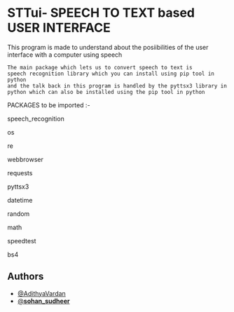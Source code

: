 
# STTui- SPEECH TO TEXT based USER INTERFACE

This program is made to understand about the posiibilities of the 
user interface with a computer using speech 

    The main package which lets us to convert speech to text is 
    speech recognition library which you can install using pip tool in python
    and the talk back in this program is handled by the pyttsx3 library in 
    python which can also be installed using the pip tool in python

PACKAGES to be imported :-

speech_recognition 

os

re

webbrowser

requests

pyttsx3

datetime

random

math

speedtest

bs4 

## Authors

- [@AdithyaVardan](https://www.github.com/AdithyaVardan)
- [@__sohan_sudheer__](https://www.instagram.com/__sohan_sudheer__)




